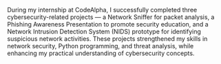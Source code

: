 During my internship at CodeAlpha, I successfully completed three cybersecurity-related projects — a Network Sniffer for packet analysis, a Phishing Awareness Presentation to promote security education, and a Network Intrusion Detection System (NIDS) prototype for identifying suspicious network activities. These projects strengthened my skills in network security, Python programming, and threat analysis, while enhancing my practical understanding of cybersecurity concepts.
